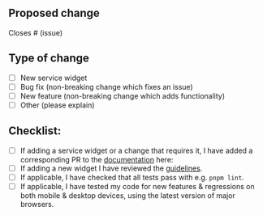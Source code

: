 ## Proposed change

<!--
Please include a summary of the change. Screenshots and / or videos can also be helpful if appropriate.

*** Please see the development guidelines for new widgets: https://getbulby.dev/en/more/development/#service-widget-guidelines
*** If you do not follow these guidelines your PR will likely be closed without review.

New service widgets should include example(s) of relevant relevant API output as well as a PR to the docs for the new widget.
-->

Closes # (issue)

## Type of change

<!--
What type of change does your PR introduce to Bulby?
-->

- [ ] New service widget
- [ ] Bug fix (non-breaking change which fixes an issue)
- [ ] New feature (non-breaking change which adds functionality)
- [ ] Other (please explain)

## Checklist:

- [ ] If adding a service widget or a change that requires it, I have added a corresponding PR to the [documentation](https://github.com/lukylix/bulby-docs) here:
- [ ] If adding a new widget I have reviewed the [guidelines](https://getbulby.dev/en/more/development/#service-widget-guidelines).
- [ ] If applicable, I have checked that all tests pass with e.g. `pnpm lint`.
- [ ] If applicable, I have tested my code for new features & regressions on both mobile & desktop devices, using the latest version of major browsers.
